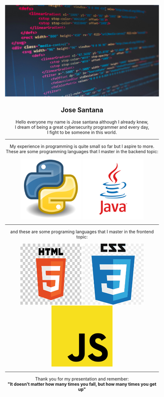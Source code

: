 <div align = "center">
  <img src = "imagen.jpg" width = 850 height = 300/>
  <h2>Jose Santana</h2>
  <p>Hello everyone my name is Jose santana although I already knew,<br>
      I dream of being a great cybersecurity programmer and every day,<br>
      I fight to be someone in this world.</p>
  <hr>
  <p>My experience in programming is quite small so far but I aspire to more.<br>
      These are some programming languages ​​that I master in the backend topic:</p>
  <img src = "fotopy.png" width = 200 height = 200/>
  <img src = "fotojava.png" width = 200 height = 200/>
  <hr>
  <p>and these are some programing languages that I master in the frontend topic:</p>
  <img src = "fotoHTML.png" width = 200 height = 200/>
  <img src = "Fotocss.png" width = 200 height = 200/>
  <img src = "fotoJavascripts.png" width = 200 height = 200/>
</div><hr>
<div align = "center">
  <p>
Thank you for my presentation and remember:<br> 
    <b>"It doesn't matter how many times you fall, but how many times you get up"<b></p>
</div>
